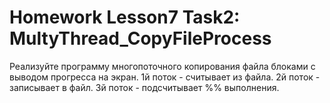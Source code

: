 # Homework Lesson7 Task2: MultyThread_CopyFileProcess
 Реализуйте программу многопоточного копирования файла блоками с выводом прогресса на экран. 
 1й поток - считывает из файла.
 2й поток - записывает в файл.
 3й поток - подсчитывает %% выполнения. 